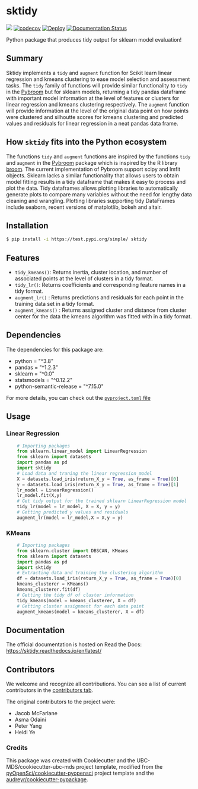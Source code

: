 # sktidy 

![](https://github.com/UBC-MDS/sktidy/workflows/build/badge.svg) [![codecov](https://codecov.io/gh/UBC-MDS/sktidy/branch/main/graph/badge.svg)](https://codecov.io/gh/UBC-MDS/sktidy) [![Deploy](https://github.com/UBC-MDS/sktidy/actions/workflows/deploy.yml/badge.svg)](https://github.com/UBC-MDS/sktidy/actions/workflows/deploy.yml) [![Documentation Status](https://readthedocs.org/projects/sktidy/badge/?version=latest)](https://sktidy.readthedocs.io/en/latest/?badge=latest)

Python package that produces tidy output for sklearn model evaluation!

## Summary

Sktidy implements a `tidy` and `augment` function for Scikit learn linear regression and kmeans clustering to ease model selection and assessment tasks. The `tidy` family of functions will provide similar functionality to `tidy` in the [Pybroom](https://pybroom.readthedocs.io/en/dev/) but for sklearn models, returning a tidy pandas dataframe with important model information at the level of features or clusters for linear regression and kmeans clustering respectively. The `augment` function will provide information at the level of the original data point on how points were clustered and silhoutte scores for kmeans clustering and predicted values and residuals for linear regression in a neat pandas data frame. 


## How `sktidy` fits into the Python ecosystem

The functions `tidy` and `augment` functions are inspired by the functions `tidy` and `augment` in the [Pybroom](https://pybroom.readthedocs.io/en/dev/) package which is inspired by the R library [broom](https://github.com/dgrtwo/broom). The current implementation of Pybroom support scipy and lmfit objects. Sklearn lacks a similar functionality that allows users to obtain model fitting results in a tidy dataframe that makes it easy to process and plot the data. Tidy dataframes allows plotting libraries to automatically generate plots to compare many variables without the need for lengthy data cleaning and wrangling. Plotting libraries supporting tidy DataFrames include seaborn, recent versions of matplotlib, bokeh and altair.


## Installation

```bash
$ pip install -i https://test.pypi.org/simple/ sktidy
```

## Features

* `tidy_kmeans()`: Returns inertia, cluster location, and number of associated points at the level of clusters in a tidy format.
* `tidy_lr()`: Returns coefficients and corresponding feature names in a tidy format.
* `augment_lr()` : Returns predictions and residuals for each point in the training data set in a tidy format.
* `augment_kmeans()` : Returns assigned cluster and distance from cluster center for the data the kmeans algorithm was fitted with in a tidy format.

## Dependencies

The dependencies for this package are:

- python = "^3.8"
- pandas = "^1.2.3"
- sklearn = "^0.0"
- statsmodels = "^0.12.2"
- python-semantic-release = "^7.15.0"

For more details, you can check out the [`pyproject.toml` file](https://github.com/UBC-MDS/sktidy/blob/main/pyproject.toml)

## Usage

### Linear Regression

```python
    # Importing packages
    from sklearn.linear_model import LinearRegression
    from sklearn import datasets
    import pandas as pd
    import sktidy
    # Load data and traning the linear regression model
    X = datasets.load_iris(return_X_y = True, as_frame = True)[0]
    y = datasets.load_iris(return_X_y = True, as_frame = True)[1]
    lr_model = LinearRegression()
    lr_model.fit(X,y)
    # Get tidy output for the trained sklearn LinearRegression model
    tidy_lr(model = lr_model, X = X, y = y)
    # Getting predicted y values and residuals
    augment_lr(model = lr_model,X = X,y = y)
```

### KMeans

```python
    # Importing packages
    from sklearn.cluster import DBSCAN, KMeans
    from sklearn import datasets
    import pandas as pd
    import sktidy
    # Extracting data and training the clustering algorithm
    df = datasets.load_iris(return_X_y = True, as_frame = True)[0]
    kmeans_clusterer = KMeans()
    kmeans_clusterer.fit(df)
    # Getting the tidy df of cluster information
    tidy_kmeans(model = kmeans_clusterer, X = df)
    # Getting cluster assignment for each data point
    augment_kmeans(model = kmeans_clusterer, X = df)
```

## Documentation

The official documentation is hosted on Read the Docs: https://sktidy.readthedocs.io/en/latest/

## Contributors

We welcome and recognize all contributions. You can see a list of current contributors in the [contributors tab](https://github.com/UBC-MDS/sktidy/graphs/contributors).

The original contributors to the project were:
- Jacob McFarlane
- Asma Odaini
- Peter Yang
- Heidi Ye

### Credits

This package was created with Cookiecutter and the UBC-MDS/cookiecutter-ubc-mds project template, modified from the [pyOpenSci/cookiecutter-pyopensci](https://github.com/pyOpenSci/cookiecutter-pyopensci) project template and the [audreyr/cookiecutter-pypackage](https://github.com/audreyr/cookiecutter-pypackage).
